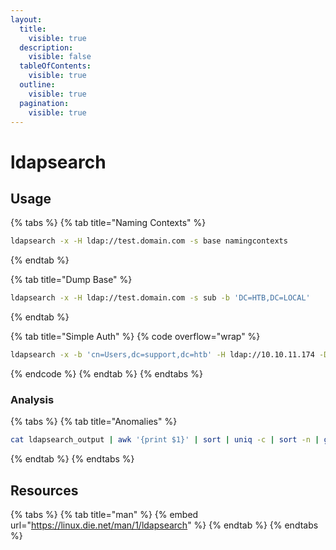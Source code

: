```yaml
---
layout:
  title:
    visible: true
  description:
    visible: false
  tableOfContents:
    visible: true
  outline:
    visible: true
  pagination:
    visible: true
---
```


# ldapsearch

## Usage

{% tabs %}
{% tab title="Naming Contexts" %}
```bash
ldapsearch -x -H ldap://test.domain.com -s base namingcontexts
```
{% endtab %}

{% tab title="Dump Base" %}
```bash
ldapsearch -x -H ldap://test.domain.com -s sub -b 'DC=HTB,DC=LOCAL'
```
{% endtab %}

{% tab title="Simple Auth" %}
{% code overflow="wrap" %}
```bash
ldapsearch -x -b 'cn=Users,dc=support,dc=htb' -H ldap://10.10.11.174 -D support\\ldap -w '<pass>'
```
{% endcode %}
{% endtab %}
{% endtabs %}

### Analysis

{% tabs %}
{% tab title="Anomalies" %}
```bash
cat ldapsearch_output | awk '{print $1}' | sort | uniq -c | sort -n | grep ':'
```
{% endtab %}
{% endtabs %}

## Resources

{% tabs %}
{% tab title="man" %}
{% embed url="https://linux.die.net/man/1/ldapsearch" %}
{% endtab %}
{% endtabs %}
